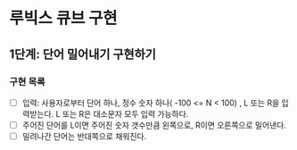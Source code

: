 # 루빅스 큐브 구현
## 1단계: 단어 밀어내기 구현하기

### 구현 목록
- [ ] 입력: 사용자로부터 단어 하나, 정수 숫자 하나( -100 <= N < 100) , L 또는 R을 입력받는다. L 또는 R은 대소문자 모두 입력 가능하다.
- [ ] 주어진 단어를 L이면 주어진 숫자 갯수만큼 왼쪽으로, R이면 오른쪽으로 밀어낸다.
- [ ] 밀려나간 단어는 반대쪽으로 채워진다. 